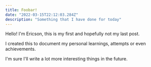```yaml
---
title: Foobar!
date: "2022-03-15T22:12:03.284Z"
description: "Something that I have done for today"
---
```


Hello! I'm Ericson, this is my first and hopefully not my last post. 

I created this to document my personal learnings, attempts or even achievements. 

I'm sure I'll write a lot more interesting things in the future.